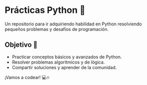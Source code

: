 # Prácticas Python 🐍

Un repositorio para ir adquiriendo habilidad en Python resolviendo pequeños problemas y desafíos de programación.  

## Objetivo 🎯
- Practicar conceptos básicos y avanzados de Python.
- Resolver problemas algorítmicos y de lógica.
- Compartir soluciones y aprender de la comunidad.

¡Vamos a codear! 💻🔥
